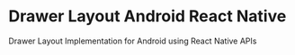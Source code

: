 # Drawer Layout Android React Native

Drawer Layout Implementation for Android using React Native APIs